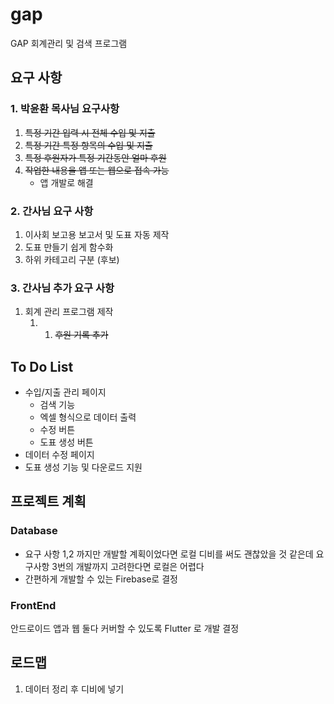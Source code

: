 # gap

GAP 회계관리 및 검색 프로그램

## 요구 사항

### 1. 박윤환 목사님 요구사항
1. ~~특정 기간 입력 시 전체 수입 및 지출~~
2. ~~특정 기간 특정 항목의 수입 및 지출~~
3. ~~특정 후원자가 특정 기간동안 얼마 후원~~
4. ~~작업한 내용을 앱 또는 웹으로 접속 가능~~
    - 앱 개발로 해결

### 2. 간사님 요구 사항
1. 이사회 보고용 보고서 및 도표 자동 제작
2. 도표 만들기 쉽게 함수화
3. 하위 카테고리 구분 (후보)

### 3. 간사님 추가 요구 사항
1. 회계 관리 프로그램 제작
    1. 1. ~~후원 기록 추가~~


## To Do List 
- 수입/지출 관리 페이지
    - 검색 기능
    - 엑셀 형식으로 데이터 출력
    - 수정 버튼
    - 도표 생성 버튼
- 데이터 수정 페이지
- 도표 생성 기능 및 다운로드 지원

## 프로젝트 계획
### Database 
- 요구 사항 1,2 까지만 개발할 계획이었다면 로컬 디비를 써도 괜찮았을 것 같은데 요구사항 3번의 개발까지 고려한다면 로컬은 어렵다
- 간편하게 개발할 수 있는 Firebase로 결정


### FrontEnd 
안드로이드 앱과 웹 둘다 커버할 수 있도록 Flutter 로 개발 결정

## 로드맵
1. 데이터 정리 후 디비에 넣기



